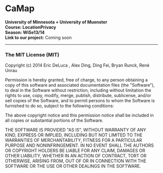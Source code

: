 CaMap
=============

**University of Minnesota + University of Muenster**<br/>
**Course: LocationPrivacy**<br/>
**Season: WiSe13/14**<br/>
**Link to our project:** Coming soon<br/>

***

### The MIT License (MIT)

Copyright (c) 2014 Eric DeLuca , Alex Ding, Ding Fei, Bryan Runck, René Unrau

Permission is hereby granted, free of charge, to any person obtaining a copy
of this software and associated documentation files (the "Software"), to deal
in the Software without restriction, including without limitation the rights
to use, copy, modify, merge, publish, distribute, sublicense, and/or sell
copies of the Software, and to permit persons to whom the Software is
furnished to do so, subject to the following conditions:

The above copyright notice and this permission notice shall be included in
all copies or substantial portions of the Software.

THE SOFTWARE IS PROVIDED "AS IS", WITHOUT WARRANTY OF ANY KIND, EXPRESS OR
IMPLIED, INCLUDING BUT NOT LIMITED TO THE WARRANTIES OF MERCHANTABILITY,
FITNESS FOR A PARTICULAR PURPOSE AND NONINFRINGEMENT. IN NO EVENT SHALL THE
AUTHORS OR COPYRIGHT HOLDERS BE LIABLE FOR ANY CLAIM, DAMAGES OR OTHER
LIABILITY, WHETHER IN AN ACTION OF CONTRACT, TORT OR OTHERWISE, ARISING FROM,
OUT OF OR IN CONNECTION WITH THE SOFTWARE OR THE USE OR OTHER DEALINGS IN
THE SOFTWARE.
